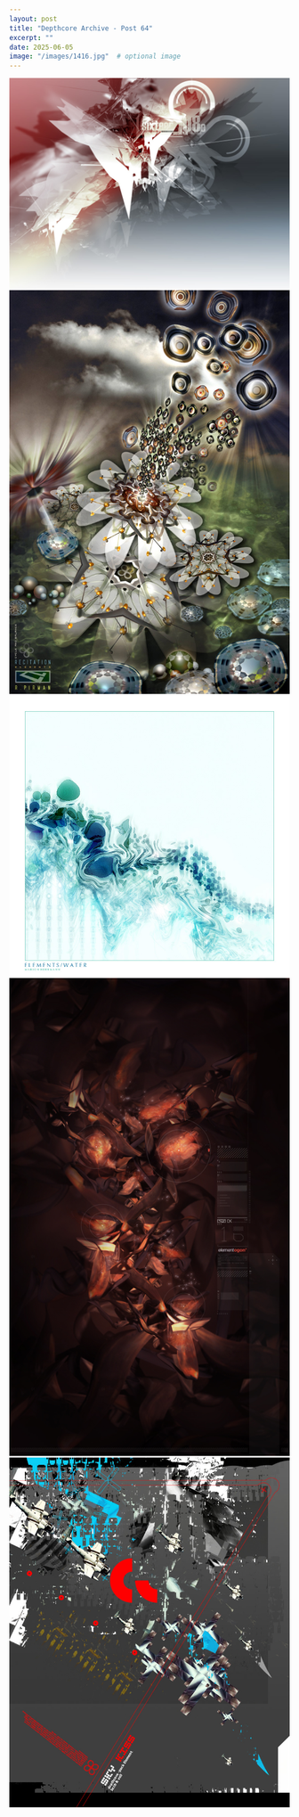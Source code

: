```yaml
---
layout: post
title: "Depthcore Archive - Post 64"
excerpt: ""
date: 2025-06-05
image: "/images/1416.jpg"  # optional image
---
```


<img src="/images/1416.jpg">
<img src="/images/1417.jpg" alt="1417.jpg"/>
<img src="/images/1418.jpg" alt="1418.jpg"/>
<img src="/images/1419.jpg" alt="1419.jpg"/>
<img src="/images/1420.jpg" alt="1420.jpg"/>
